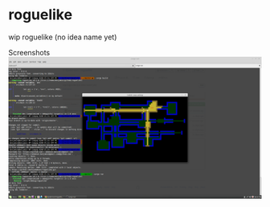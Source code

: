 # roguelike
wip roguelike (no idea name yet)

Screenshots
![Alt text](/screenshots/0.png?raw=true "beginning of project")

